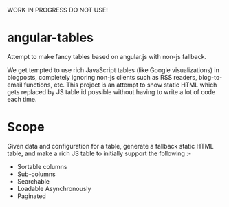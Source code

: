 WORK IN PROGRESS DO NOT USE!

angular-tables
==============

Attempt to make fancy tables based on angular.js with non-js fallback.

We get tempted to use rich JavaScript tables (like Google visualizations) in blogposts, completely ignoring non-js clients such as RSS readers, blog-to-email functions, etc. This project is an attempt to show static HTML which gets replaced by JS table id possible without having to write a lot of code each time.

Scope
=====

Given data and configuration for a table, generate a fallback static HTML table, and make a rich JS table to initially support the following :-

* Sortable columns
* Sub-columns
* Searchable
* Loadable Asynchronously
* Paginated